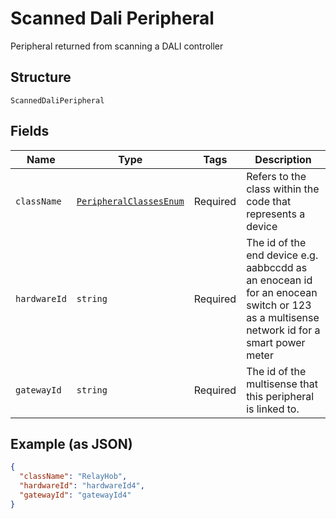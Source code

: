 
# Scanned Dali Peripheral

Peripheral returned from scanning a DALI controller

## Structure

`ScannedDaliPeripheral`

## Fields

| Name | Type | Tags | Description |
|  --- | --- | --- | --- |
| `className` | [`PeripheralClassesEnum`](/doc/models/peripheral-classes-enum.md) | Required | Refers to the class within the code that represents a device |
| `hardwareId` | `string` | Required | The id of the end device e.g. aabbccdd as an enocean id for an enocean switch or 123 as a multisense network id for a smart power meter |
| `gatewayId` | `string` | Required | The id of the multisense that this peripheral is linked to. |

## Example (as JSON)

```json
{
  "className": "RelayHob",
  "hardwareId": "hardwareId4",
  "gatewayId": "gatewayId4"
}
```

